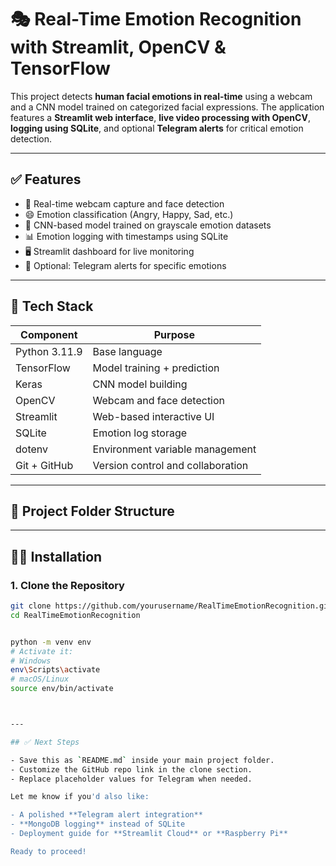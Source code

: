 # 🎭 Real-Time Emotion Recognition with Streamlit, OpenCV & TensorFlow

This project detects **human facial emotions in real-time** using a webcam and a CNN model trained on categorized facial expressions. The application features a **Streamlit web interface**, **live video processing with OpenCV**, **logging using SQLite**, and optional **Telegram alerts** for critical emotion detection.

---

## ✅ Features

- 🎥 Real-time webcam capture and face detection
- 😄 Emotion classification (Angry, Happy, Sad, etc.)
- 🧠 CNN-based model trained on grayscale emotion datasets
- 📊 Emotion logging with timestamps using SQLite
- 🖥️ Streamlit dashboard for live monitoring
- 🔔 Optional: Telegram alerts for specific emotions

---

## 🚀 Tech Stack

| Component     | Purpose                             |
|---------------|-------------------------------------|
| Python 3.11.9 | Base language                       |
| TensorFlow    | Model training + prediction         |
| Keras         | CNN model building                  |
| OpenCV        | Webcam and face detection           |
| Streamlit     | Web-based interactive UI            |
| SQLite        | Emotion log storage                 |
| dotenv        | Environment variable management     |
| Git + GitHub  | Version control and collaboration   |

---

## 📁 Project Folder Structure


---

## 🧑‍💻 Installation

### 1. Clone the Repository

```bash
git clone https://github.com/yourusername/RealTimeEmotionRecognition.git
cd RealTimeEmotionRecognition


python -m venv env
# Activate it:
# Windows
env\Scripts\activate
# macOS/Linux
source env/bin/activate



---

## ✅ Next Steps

- Save this as `README.md` inside your main project folder.
- Customize the GitHub repo link in the clone section.
- Replace placeholder values for Telegram when needed.

Let me know if you'd also like:

- A polished **Telegram alert integration**
- **MongoDB logging** instead of SQLite
- Deployment guide for **Streamlit Cloud** or **Raspberry Pi**

Ready to proceed!

